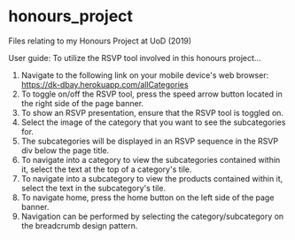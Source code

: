# honours_project
Files relating to my Honours Project at UoD (2019)

User guide: To utilize the RSVP tool involved in this honours project...

1. Navigate to the following link on your mobile device's web browser: https://dk-dbay.herokuapp.com/allCategories
2. To toggle on/off the RSVP tool, press the speed arrow button located in the right side of the page banner. 
3. To show an RSVP presentation, ensure that the RSVP tool is toggled on. 
4. Select the image of the category that you want to see the subcategories for. 
5. The subcategories will be displayed in an RSVP sequence in the RSVP div below the page title. 
6. To navigate into a category to view the subcategories contained within it, select the text at the top of a category's tile. 
7. To navigate into a subcategory to view the products contained within it, select the text in the subcategory's tile. 
8. To navigate home, press the home button on the left side of the page banner. 
9. Navigation can be performed by selecting the category/subcategory on the breadcrumb design pattern. 
